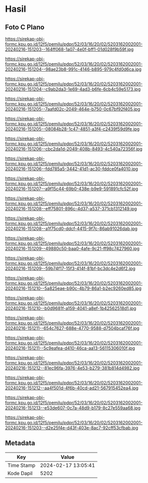 # Hasil

## Foto C Plano

https://sirekap-obj-formc.kpu.go.id/12f5/pemilu/pdpr/52/03/16/20/02/5203162002001-20240216-151203--164ff068-1a07-4e0f-bff1-01d028f9b59f.jpg

https://sirekap-obj-formc.kpu.go.id/12f5/pemilu/pdpr/52/03/16/20/02/5203162002001-20240216-151204--98ae23b8-991c-4146-b895-979c4fd0d6ca.jpg

https://sirekap-obj-formc.kpu.go.id/12f5/pemilu/pdpr/52/03/16/20/02/5203162002001-20240216-151204--c9ab2da3-1e69-4ad3-b6fe-6cb4c59e5173.jpg

https://sirekap-obj-formc.kpu.go.id/12f5/pemilu/pdpr/52/03/16/20/02/5203162002001-20240216-151205--7aafd02c-2049-464e-b750-0c67bf92f405.jpg

https://sirekap-obj-formc.kpu.go.id/12f5/pemilu/pdpr/52/03/16/20/02/5203162002001-20240216-151205--08084b28-1c47-4851-a3f4-c2439f59d9fe.jpg

https://sirekap-obj-formc.kpu.go.id/12f5/pemilu/pdpr/52/03/16/20/02/5203162002001-20240216-151206--cbc2da1d-2049-408b-8493-4c540a72356f.jpg

https://sirekap-obj-formc.kpu.go.id/12f5/pemilu/pdpr/52/03/16/20/02/5203162002001-20240216-151206--fdd785a5-3442-41d1-ac30-fddce0fa4010.jpg

https://sirekap-obj-formc.kpu.go.id/12f5/pemilu/pdpr/52/03/16/20/02/5203162002001-20240216-151207--a9f15c44-69b0-438e-b9e9-591891cfc52f.jpg

https://sirekap-obj-formc.kpu.go.id/12f5/pemilu/pdpr/52/03/16/20/02/5203162002001-20240216-151208--eff75801-896c-4d37-a537-371cb1312149.jpg

https://sirekap-obj-formc.kpu.go.id/12f5/pemilu/pdpr/52/03/16/20/02/5203162002001-20240216-151208--a1f75cd0-ddcf-4415-9f7c-86ab91026dab.jpg

https://sirekap-obj-formc.kpu.go.id/12f5/pemilu/pdpr/52/03/16/20/02/5203162002001-20240216-151209--49880c50-baa0-4afe-9c21-ff98c7427960.jpg

https://sirekap-obj-formc.kpu.go.id/12f5/pemilu/pdpr/52/03/16/20/02/5203162002001-20240216-151209--59b74f17-15f3-414f-81bf-bc3dc4e2d6f2.jpg

https://sirekap-obj-formc.kpu.go.id/12f5/pemilu/pdpr/52/03/16/20/02/5203162002001-20240216-151210--5a825eae-b90c-4b79-86a1-b2ec9260ed85.jpg

https://sirekap-obj-formc.kpu.go.id/12f5/pemilu/pdpr/52/03/16/20/02/5203162002001-20240216-151210--b0d9681f-a159-4041-a8ef-1b42562518d1.jpg

https://sirekap-obj-formc.kpu.go.id/12f5/pemilu/pdpr/52/03/16/20/02/5203162002001-20240216-151211--654c7627-688e-4770-9588-d7504bcaf76f.jpg

https://sirekap-obj-formc.kpu.go.id/12f5/pemilu/pdpr/52/03/16/20/02/5203162002001-20240216-151211--5c9eafea-d410-46ca-aa13-56115306010f.jpg

https://sirekap-obj-formc.kpu.go.id/12f5/pemilu/pdpr/52/03/16/20/02/5203162002001-20240216-151212--81ec96fa-3976-4e53-b279-381b814d4982.jpg

https://sirekap-obj-formc.kpu.go.id/12f5/pemilu/pdpr/52/03/16/20/02/5203162002001-20240216-151212--aa4f501d-4f6b-40cd-ad21-567915452ea4.jpg

https://sirekap-obj-formc.kpu.go.id/12f5/pemilu/pdpr/52/03/16/20/02/5203162002001-20240216-151213--e53de607-0c7a-48d9-b179-8c27e559aa68.jpg

https://sirekap-obj-formc.kpu.go.id/12f5/pemilu/pdpr/52/03/16/20/02/5203162002001-20240216-151203--d2e25f4e-d43f-403e-8ac7-92cff53cfbab.jpg


## Metadata

| Key        | Value               |
| ---------- | ------------------- |
| Time Stamp | 2024-02-17 13:05:41 |
| Kode Dapil | 5202                |



